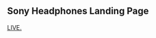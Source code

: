 <h2>Sony Headphones Landing Page</h2>
<a href="https://sony-headphones-yr.vercel.app">LIVE.</a>
<!-- <a href="https://rajat0063.github.io/OctanNet_Internship/">LIVE<a> -->